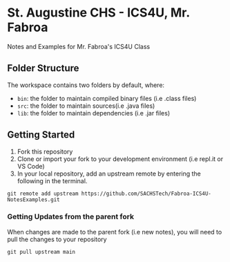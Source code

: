 # St. Augustine CHS - ICS4U, Mr. Fabroa
Notes and Examples for Mr. Fabroa's ICS4U Class


## Folder Structure

The workspace contains two folders by default, where:

- `bin`: the folder to maintain compiled binary files (i.e .class files)
- `src`: the folder to maintain sources(i.e .java files)
- `lib`: the folder to maintain dependencies (i.e .jar files)

## Getting Started
1. Fork this repository
2. Clone or import your fork to your development environment (i.e repl.it or VS Code)
3. In your local repository, add an upstream remote by entering the following in the terminal. 
```
git remote add upstream https://github.com/SACHSTech/Fabroa-ICS4U-NotesExamples.git
```

### Getting Updates from the parent fork
When changes are made to the parent fork (i.e new notes), you will need to pull the changes to your repository
```
git pull upstream main
```
